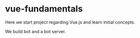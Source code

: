 # vue-fundamentals

Here we start project regarding Vue.js and learn initial concepts.

We build bot and a bot server.
